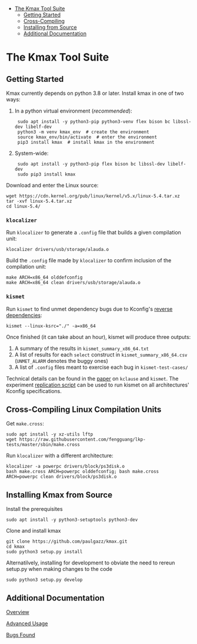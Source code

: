 <!-- START doctoc generated TOC please keep comment here to allow auto update -->
<!-- DON'T EDIT THIS SECTION, INSTEAD RE-RUN doctoc TO UPDATE -->


- [The Kmax Tool Suite](#the-kmax-tool-suite)
  - [Getting Started](#getting-started)
  - [Cross-Compiling](#cross-compiling)
  - [Installing from Source](#installing-from-source)
  - [Additional Documentation](#additional-documentation)

<!-- END doctoc generated TOC please keep comment here to allow auto update -->


# The Kmax Tool Suite

## Getting Started

Kmax currently depends on python 3.8 or later.  Install kmax in one of two ways:

1. In a python virtual environment (_recommended_):

        sudo apt install -y python3-pip python3-venv flex bison bc libssl-dev libelf-dev
        python3 -m venv kmax_env  # create the environment
        source kmax_env/bin/activate  # enter the environment
        pip3 install kmax  # install kmax in the environment
    
2. System-wide:

        sudo apt install -y python3-pip flex bison bc libssl-dev libelf-dev
        sudo pip3 install kmax

Download and enter the Linux source:

    wget https://cdn.kernel.org/pub/linux/kernel/v5.x/linux-5.4.tar.xz
    tar -xvf linux-5.4.tar.xz
    cd linux-5.4/

### `klocalizer`

Run `klocalizer` to generate a `.config` file that builds a given compilation unit:

    klocalizer drivers/usb/storage/alauda.o

Build the `.config` file made by `klocalizer` to confirm inclusion of the compilation unit:

    make ARCH=x86_64 olddefconfig
    make ARCH=x86_64 clean drivers/usb/storage/alauda.o
    
### `kismet`
    
Run `kismet` to find unmet dependency bugs due to Kconfig's [reverse dependencies](https://www.kernel.org/doc/html/latest/kbuild/kconfig-language.html#menu-attributes):

    kismet --linux-ksrc="./" -a=x86_64

Once finished (it can take about an hour), kismet will produce three outputs:

  1. A summary of the results in `kismet_summary_x86_64.txt`
  2. A list of results for each `select` construct in `kismet_summary_x86_64.csv` (`UNMET_ALARM` denotes the buggy ones)
  3. A list of `.config` files meant to exercise each bug in `kismet-test-cases/`

Technical details can be found in the [paper](https://paulgazzillo.com/papers/esecfse21.pdf) on `kclause` and `kismet`.  The experiment [replication script](scripts/kismet_experiments_replication.sh) can be used to run kismet on all architectures' Kconfig specifications.


## Cross-Compiling Linux Compilation Units

Get `make.cross`:

    sudo apt install -y xz-utils lftp
    wget https://raw.githubusercontent.com/fengguang/lkp-tests/master/sbin/make.cross

Run `klocalizer` with a different architecture:

    klocalizer -a powerpc drivers/block/ps3disk.o
    bash make.cross ARCH=powerpc olddefconfig; bash make.cross ARCH=powerpc clean drivers/block/ps3disk.o


## Installing Kmax from Source

Install the prerequisites

    sudo apt install -y python3-setuptools python3-dev
    
Clone and install kmax

    git clone https://github.com/paulgazz/kmax.git
    cd kmax
    sudo python3 setup.py install

Alternatilvely, installing for development to obviate the need to
rereun setup.py when making changes to the code

    sudo python3 setup.py develop

## Additional Documentation

[Overview](https://github.com/paulgazz/kmax/blob/master/docs/overview.md)

[Advanced Usage](https://github.com/paulgazz/kmax/blob/master/docs/advanced.md)

[Bugs Found](https://github.com/paulgazz/kmax/blob/master/docs/bugs_found.md)
